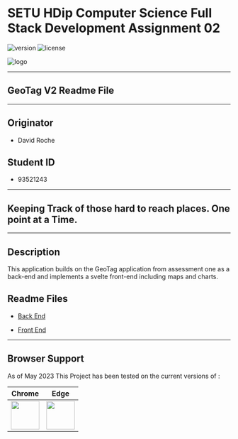 # SETU HDip Computer Science  Full Stack Development Assignment 02

![version](https://img.shields.io/badge/version-2.0.23131-blue.svg) ![license](https://img.shields.io/badge/license-MIT-blue.svg)

![logo](https://wit-hdip-comp-sci-2-2022-full-stack-1.netlify.app/topic-00-overview/unit-assign-x2/talk-assignment-2/assign-2.png)

---

## GeoTag V2 Readme File

---

## Originator

- David Roche

## Student ID  

- 93521243

---

## Keeping Track of those hard to reach places. One point at a Time.

---

## Description

This application builds on the GeoTag application from assessment one as a back-end and implements a svelte front-end including maps and charts.  

## Readme Files

- [Back End](/hapi/readme.md)

- [Front End](/svelte/readme.md)

---

## Browser Support

As of May 2023 This Project has been tested on the  current versions of :

| Chrome | Edge |
|:---:|:---:|
| <img src="https://github.com/creativetimofficial/public-assets/blob/master/logos/chrome-logo.png?raw=true" width="64" height="64"> | <img src="https://raw.githubusercontent.com/creativetimofficial/public-assets/master/logos/edge-logo.png" width="64" height="64"> 